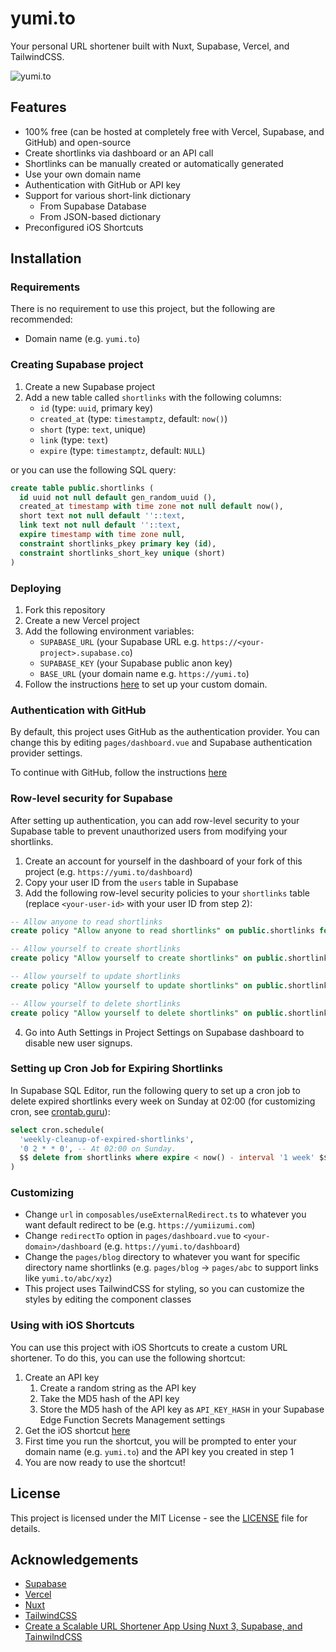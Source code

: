 # yumi.to

Your personal URL shortener built with Nuxt, Supabase, Vercel, and TailwindCSS.

![yumi.to](./readme/dashboard.png)

## Features

- 100% free (can be hosted at completely free with Vercel, Supabase, and GitHub)
  and open-source
- Create shortlinks via dashboard or an API call
- Shortlinks can be manually created or automatically generated
- Use your own domain name
- Authentication with GitHub or API key
- Support for various short-link dictionary
  - From Supabase Database
  - From JSON-based dictionary
- Preconfigured iOS Shortcuts

## Installation

### Requirements

There is no requirement to use this project, but the following are recommended:

- Domain name (e.g. `yumi.to`)

### Creating Supabase project

1. Create a new Supabase project
2. Add a new table called `shortlinks` with the following columns:
   - `id` (type: `uuid`, primary key)
   - `created_at` (type: `timestamptz`, default: `now()`)
   - `short` (type: `text`, unique)
   - `link` (type: `text`)
   - `expire` (type: `timestamptz`, default: `NULL`)

or you can use the following SQL query:

```sql
create table public.shortlinks (
  id uuid not null default gen_random_uuid (),
  created_at timestamp with time zone not null default now(),
  short text not null default ''::text,
  link text not null default ''::text,
  expire timestamp with time zone null,
  constraint shortlinks_pkey primary key (id),
  constraint shortlinks_short_key unique (short)
)
```

### Deploying

1. Fork this repository
2. Create a new Vercel project
3. Add the following environment variables:
   - `SUPABASE_URL` (your Supabase URL e.g.
     `https://<your-project>.supabase.co`)
   - `SUPABASE_KEY` (your Supabase public anon key)
   - `BASE_URL` (your domain name e.g. `https://yumi.to`)
4. Follow the instructions
   [here](https://vercel.com/docs/projects/domains/add-a-domain) to set up your
   custom domain.

### Authentication with GitHub

By default, this project uses GitHub as the authentication provider. You can
change this by editing `pages/dashboard.vue` and Supabase authentication
provider settings.

To continue with GitHub, follow the instructions
[here](https://supabase.com/docs/guides/auth/social-login/auth-github)

### Row-level security for Supabase

After setting up authentication, you can add row-level security to your Supabase
table to prevent unauthorized users from modifying your shortlinks.

1. Create an account for yourself in the dashboard of your fork of this project
   (e.g. `https://yumi.to/dashboard`)
2. Copy your user ID from the `users` table in Supabase
3. Add the following row-level security policies to your `shortlinks` table
   (replace `<your-user-id>` with your user ID from step 2):

```sql
-- Allow anyone to read shortlinks
create policy "Allow anyone to read shortlinks" on public.shortlinks for select using (true);

-- Allow yourself to create shortlinks
create policy "Allow yourself to create shortlinks" on public.shortlinks for insert with check (auth.uid() = '<your-user-id>');

-- Allow yourself to update shortlinks
create policy "Allow yourself to update shortlinks" on public.shortlinks for update using (auth.uid() = '<your-user-id>') with check (auth.uid() = '<your-user-id>');

-- Allow yourself to delete shortlinks
create policy "Allow yourself to delete shortlinks" on public.shortlinks for delete using (auth.uid() = '<your-user-id>');
```

4. Go into Auth Settings in Project Settings on Supabase dashboard to disable
   new user signups.

### Setting up Cron Job for Expiring Shortlinks

In Supabase SQL Editor, run the following query to set up a cron job to delete expired shortlinks every week on Sunday at 02:00 (for customizing cron, see [crontab.guru](https://crontab.guru/#0_2_*_*_0)):

```sql
select cron.schedule(
  'weekly-cleanup-of-expired-shortlinks',
  '0 2 * * 0', -- At 02:00 on Sunday.
  $$ delete from shortlinks where expire < now() - interval '1 week' $$
)
```

### Customizing

- Change `url` in `composables/useExternalRedirect.ts` to whatever you want
  default redirect to be (e.g. `https://yumiizumi.com`)
- Change `redirectTo` option in `pages/dashboard.vue` to
  `<your-domain>/dashboard` (e.g. `https://yumi.to/dashboard`)
- Change the `pages/blog` directory to whatever you want for specific directory
  name shortlinks (e.g. `pages/blog` -> `pages/abc` to support links like
  `yumi.to/abc/xyz`)
- This project uses TailwindCSS for styling, so you can customize the styles by
  editing the component classes

### Using with iOS Shortcuts

You can use this project with iOS Shortcuts to create a custom URL shortener. To
do this, you can use the following shortcut:

1. Create an API key
   1. Create a random string as the API key
   2. Take the MD5 hash of the API key
   3. Store the MD5 hash of the API key as `API_KEY_HASH` in your Supabase Edge
      Function Secrets Management settings
2. Get the iOS shortcut [here](https://yumi.to/aa)
3. First time you run the shortcut, you will be prompted to enter your domain
   name (e.g. `yumi.to`) and the API key you created in step 1
4. You are now ready to use the shortcut!

## License

This project is licensed under the MIT License - see the [LICENSE](LICENSE) file
for details.

## Acknowledgements

- [Supabase](https://supabase.io)
- [Vercel](https://vercel.com)
- [Nuxt](https://nuxtjs.org)
- [TailwindCSS](https://tailwindcss.com)
- [Create a Scalable URL Shortener App Using Nuxt 3, Supabase, and TainwilndCSS](https://youtube.com/watch?v=A3OO1ZVLRjA)
